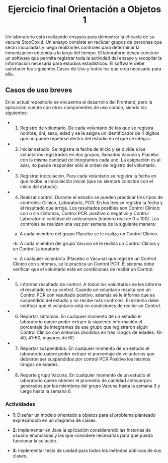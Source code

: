 #
# <p align="center">Ejercicio final Orientación a Objetos 1</p>

Un laboratorio está realizando ensayos para demostrar la eficacia de su vacuna StopCovid. Un
ensayo consiste en reclutar grupos de personas que serán inoculadas y luego realizarles controles
para determinar la inmunización obtenida a lo largo del tiempo. El laboratorio desea construir un
software que permita registrar toda la actividad del ensayo y recopilar la información necesaria
para estudios estadísticos.
El software debe satisfacer los siguientes Casos de Uso y todos los que crea necesario para ello.



## Casos de uso breves

En el actual repositorio se encuentra el desarrollo del Frontend, pero la aplicación cuenta con otros componentes de uso común, siendo los siguientes:

- 1. Registro de voluntario. De cada voluntario de los que se registra nombre, dni, sexo, edad y
     se le asigna un identificador de 4 dígitos que no puede repetirse dentro del estudio en el
     que se integra.


- 2. Iniciar estudio. Se registra la fecha de inicio y se divide a los voluntarios registrados en dos
     grupos, llamados Vacuna y Placebo con la misma cantidad de integrantes cada uno. La
     asignación es al azar, no puede responder sólo al orden de registro del voluntario.

- 3. Registrar inoculación. Para cada voluntario se registra la fecha en que recibe la
     inoculación inicial (que no siempre coincide con el inicio del estudio).

- 4. Realizar control. Durante el estudio se pueden practicar tres tipos de controles: Clínico, Laboratorio, PCR. En los tres se registra la fecha y el resultado que arroja. Los resultados posibles son Control Clínico: con o sin síntomas, Control PCR: positivo o negativo y Control Laboratorio: cantidad de anticuerpos (número real de 0 a 100). Los controles se realizan una vez por semana de la siguiente manera:

    -a. A cada miembro del grupo Placebo se le realiza un Control Clínico.
  
    -b. A cada miembro del grupo Vacuna se le realiza un Control Clínico y un Control Laboratorio
  
    -c. A cualquier voluntario (Placebo o Vacuna) que registre un Control Clínico con síntomas, se le practica un Control PCR. El sistema debe verificar que el voluntario está en condiciones de recibir un Control.


- 5. Informar resultado de control. A todos los voluntarios se les informa el resultado de su
     control. Cuando un voluntario resulta con un Control PCR con resultado positivo, además
     se le informa que es suspendido del estudio y no recibe más controles. El sistema debe
     verificar que el voluntario está en condiciones de recibir un Control.

- 6. Reportar síntomas. En cualquier momento de un estudio el laboratorio quiere poder
     extraer la siguiente información el porcentaje de integrantes de ese grupo que registraron
     algún Control Clínico con síntomas divididos en tres rangos de edades: 18-40, 41-60,
     mayores de 60.

- 7. Reportar suspendidos. En cualquier momento de un estudio el laboratorio quiere poder
     extraer el porcentaje de voluntarios que debieron ser suspendidos por control PCR
     Positivo los mismos rangos de edades.

- 8. Reporte grupo Vacuna. En cualquier momento de un estudio el laboratorio quiere obtener
     el promedio de cantidad anticuerpos generados por los miembros del grupo Vacuna hasta
     la semana 3 y luego hasta la semana 6.


### Actividades

- **1**: Diseñar un modelo orientado a objetos para el problema planteado expresándolo en un diagrama de clases.

- **2**: Implementar en Java la aplicación considerando las historias de usuario enunciadas y las que considere necesarias para que pueda funcionar la solución.

- **3**: Implementar tests de unidad para todos los métodos públicos de sus clases.